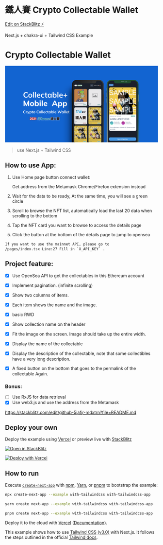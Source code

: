 # 鐵人賽 Crypto Collectable Wallet

[Edit on StackBlitz ⚡️](https://stackblitz.com/edit/github-5jafjr-mdxtrn)

Next.js + chakra-ui + Tailwind CSS Example

# Crypto Collectable Wallet

![Thumbnail](https://github.com/CS6/Ithome-NFT-Collectable-Wallet/blob/master/Thumbnail.png)

> use Next.js + Tailwind CSS

## How to use App:

1. Use Home page button connect wallet:

   Get address from the Metamask Chrome/Firefox extension instead

2. Wait for the data to be ready, At the same time, you will see a green circle

3. Scroll to browse the NFT list, automatically load the last 20 data when scrolling to the bottom

4. Tap the NFT card you want to browse to access the details page

5. Click the button at the bottom of the details page to jump to opensea

```
If you want to use the mainnet API, please go to
/pages/index.tsx Line:27 Fill in `X_API_KEY` .
```

## Project feature:

- [x] Use OpenSea API to get the collectables in this Ethereum account

- [x] Implement pagination. (infinite scrolling)
- [x] Show two columns of items.
- [x] Each item shows the name and the image.
- [x] basic RWD
- [x] Show collection name on the header
- [x] Fit the image on the screen. Image should take up the entire width.
- [x] Display the name of the collectable
- [x] Display the description of the collectable, note that some collectibles have a very long description.
- [x] A fixed button on the bottom that goes to the permalink of the collectable Again.

### Bonus:

- [ ] Use RxJS for data retrieval
- [x] Use web3.js and use the address from the Metamask

https://stackblitz.com/edit/github-5jafjr-mdxtrn?file=README.md

## Deploy your own

Deploy the example using [Vercel](https://vercel.com?utm_source=github&utm_medium=readme&utm_campaign=next-example) or preview live with [StackBlitz](https://stackblitz.com/github/vercel/next.js/tree/canary/examples/with-tailwindcss)

[![Open in StackBlitz](https://developer.stackblitz.com/img/open_in_stackblitz.svg)](https://stackblitz.com/edit/github-5jafjr-mdxtrn?file=README.md)

[![Deploy with Vercel](https://vercel.com/button)](https://vercel.com/new/git/external?repository-url=https://github.com/vercel/next.js/tree/canary/examples/with-tailwindcss&project-name=with-tailwindcss&repository-name=with-tailwindcss)

## How to run

Execute [`create-next-app`](https://github.com/vercel/next.js/tree/canary/packages/create-next-app) with [npm](https://docs.npmjs.com/cli/init), [Yarn](https://yarnpkg.com/lang/en/docs/cli/create/), or [pnpm](https://pnpm.io) to bootstrap the example:

```bash
npx create-next-app --example with-tailwindcss with-tailwindcss-app
```

```bash
yarn create next-app --example with-tailwindcss with-tailwindcss-app
```

```bash
pnpm create next-app --example with-tailwindcss with-tailwindcss-app
```

Deploy it to the cloud with [Vercel](https://vercel.com/new?utm_source=github&utm_medium=readme&utm_campaign=next-example) ([Documentation](https://nextjs.org/docs/deployment)).

This example shows how to use [Tailwind CSS](https://tailwindcss.com/) [(v3.0)](https://tailwindcss.com/blog/tailwindcss-v3) with Next.js. It follows the steps outlined in the official [Tailwind docs](https://tailwindcss.com/docs/guides/nextjs).
